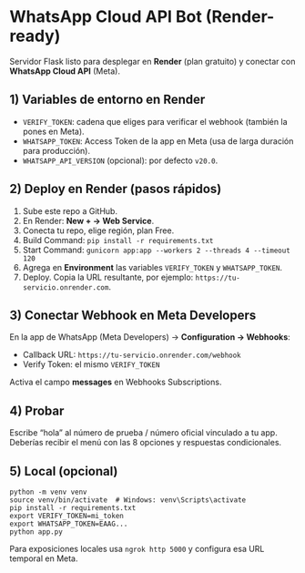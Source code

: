 # WhatsApp Cloud API Bot (Render-ready)

Servidor Flask listo para desplegar en **Render** (plan gratuito) y conectar con **WhatsApp Cloud API** (Meta).

## 1) Variables de entorno en Render
- `VERIFY_TOKEN`: cadena que eliges para verificar el webhook (también la pones en Meta).
- `WHATSAPP_TOKEN`: Access Token de la app en Meta (usa de larga duración para producción).
- `WHATSAPP_API_VERSION` (opcional): por defecto `v20.0`.

## 2) Deploy en Render (pasos rápidos)
1. Sube este repo a GitHub.
2. En Render: **New + → Web Service**.
3. Conecta tu repo, elige región, plan Free.
4. Build Command: `pip install -r requirements.txt`
5. Start Command: `gunicorn app:app --workers 2 --threads 4 --timeout 120`
6. Agrega en **Environment** las variables `VERIFY_TOKEN` y `WHATSAPP_TOKEN`.
7. Deploy. Copia la URL resultante, por ejemplo: `https://tu-servicio.onrender.com`.

## 3) Conectar Webhook en Meta Developers
En la app de WhatsApp (Meta Developers) → **Configuration → Webhooks**:
- Callback URL: `https://tu-servicio.onrender.com/webhook`
- Verify Token: el mismo `VERIFY_TOKEN`

Activa el campo **messages** en Webhooks Subscriptions.

## 4) Probar
Escribe “hola” al número de prueba / número oficial vinculado a tu app.
Deberías recibir el menú con las 8 opciones y respuestas condicionales.

## 5) Local (opcional)
```
python -m venv venv
source venv/bin/activate  # Windows: venv\Scripts\activate
pip install -r requirements.txt
export VERIFY_TOKEN=mi_token
export WHATSAPP_TOKEN=EAAG...
python app.py
```
Para exposiciones locales usa `ngrok http 5000` y configura esa URL temporal en Meta.
